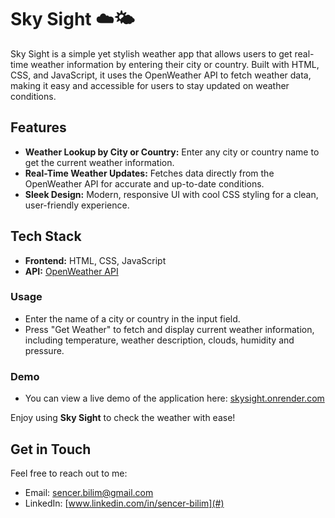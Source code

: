 # Sky Sight ☁️🌤

Sky Sight is a simple yet stylish weather app that allows users to get real-time weather information by entering their city or country. Built with HTML, CSS, and JavaScript, it uses the OpenWeather API to fetch weather data, making it easy and accessible for users to stay updated on weather conditions.

## Features

- **Weather Lookup by City or Country:** Enter any city or country name to get the current weather information.
- **Real-Time Weather Updates:** Fetches data directly from the OpenWeather API for accurate and up-to-date conditions.
- **Sleek Design:** Modern, responsive UI with cool CSS styling for a clean, user-friendly experience.
  

## Tech Stack

- **Frontend:** HTML, CSS, JavaScript
- **API:** [OpenWeather API](https://openweathermap.org/api)


### Usage

- Enter the name of a city or country in the input field.
- Press "Get Weather" to fetch and display current weather information, including temperature, weather description, clouds, humidity and pressure.


### Demo
- You can view a live demo of the application here: [skysight.onrender.com](https://skysight.onrender.com)

Enjoy using **Sky Sight** to check the weather with ease!

## Get in Touch

Feel free to reach out to me:

- Email: [sencer.bilim@gmail.com](mailto:sencer.bilim@gmail.com)
- LinkedIn: [www.linkedin.com/in/sencer-bilim](#)
